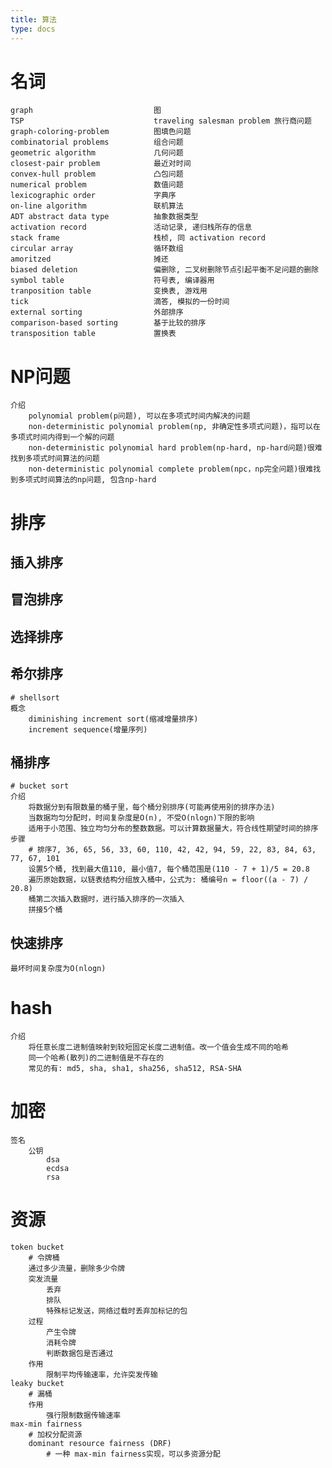 ```yaml
---
title: 算法
type: docs
---
```

# 名词
    graph                           图
    TSP                             traveling salesman problem 旅行商问题
    graph-coloring-problem          图填色问题
    combinatorial problems          组合问题
    geometric algorithm             几何问题
    closest-pair problem            最近对时间
    convex-hull problem             凸包问题
    numerical problem               数值问题
    lexicographic order             字典序
    on-line algorithm               联机算法
    ADT abstract data type          抽象数据类型
    activation record               活动记录, 递归栈所存的信息
    stack frame                     栈桢, 同 activation record
    circular array                  循环数组
    amoritzed                       摊还
    biased deletion                 偏删除, 二叉树删除节点引起平衡不足问题的删除
    symbol table                    符号表, 编译器用
    tranposition table              变换表, 游戏用
    tick                            滴答, 模拟的一份时间
    external sorting                外部排序
    comparison-based sorting        基于比较的排序
    transposition table             置换表

# NP问题
    介绍
        polynomial problem(p问题), 可以在多项式时间内解决的问题
        non-deterministic polynomial problem(np, 非确定性多项式问题)，指可以在多项式时间内得到一个解的问题
        non-deterministic polynomial hard problem(np-hard, np-hard问题)很难找到多项式时间算法的问题
        non-deterministic polynomial complete problem(npc，np完全问题)很难找到多项式时间算法的np问题, 包含np-hard


# 排序
## 插入排序

## 冒泡排序

## 选择排序

## 希尔排序
    # shellsort
    概念
        diminishing increment sort(缩减增量排序)
        increment sequence(增量序列)

## 桶排序
    # bucket sort
    介绍
        将数据分到有限数量的桶子里，每个桶分别排序(可能再使用别的排序办法)
        当数据均匀分配时，时间复杂度是O(n), 不受O(nlogn)下限的影响
        适用于小范围、独立均匀分布的整数数据。可以计算数据量大，符合线性期望时间的排序
    步骤
        # 排序7, 36, 65, 56, 33, 60, 110, 42, 42, 94, 59, 22, 83, 84, 63, 77, 67, 101
        设置5个桶, 找到最大值110, 最小值7, 每个桶范围是(110 - 7 + 1)/5 = 20.8
        遍历原始数据，以链表结构分组放入桶中，公式为: 桶编号n = floor((a - 7) / 20.8)
        桶第二次插入数据时，进行插入排序的一次插入
        拼接5个桶

## 快速排序
    最坏时间复杂度为O(nlogn)

# hash
    介绍
        将任意长度二进制值映射到较短固定长度二进制值。改一个值会生成不同的哈希
        同一个哈希(散列)的二进制值是不存在的
        常见的有: md5, sha, sha1, sha256, sha512, RSA-SHA

# 加密
    签名
        公钥
            dsa
            ecdsa
            rsa
# 资源
    token bucket
        # 令牌桶
        通过多少流量，删除多少令牌
        突发流量
            丢弃
            排队
            特殊标记发送，网络过载时丢弃加标记的包
        过程
            产生令牌
            消耗令牌
            判断数据包是否通过
        作用
            限制平均传输速率，允许突发传输
    leaky bucket
        # 漏桶
        作用
            强行限制数据传输速率
    max-min fairness
        # 加权分配资源
        dominant resource fairness (DRF)
            # 一种 max-min fairness实现，可以多资源分配
